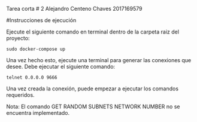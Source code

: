 Tarea corta # 2
Alejandro Centeno Chaves
2017169579 

#Instrucciones de ejecución

Ejecute el siguiente comando en terminal dentro de la carpeta raiz del proyecto:

    sudo docker-compose up

Una vez hecho esto, ejecute una terminal para generar las conexiones que desee. Debe ejecutar el siguiente comando:

    telnet 0.0.0.0 9666

Una vez creada la conexión, puede empezar a ejecutar los comandos requeridos.

Nota: El comando GET RANDOM SUBNETS NETWORK NUMBER no se encuentra implementado.




